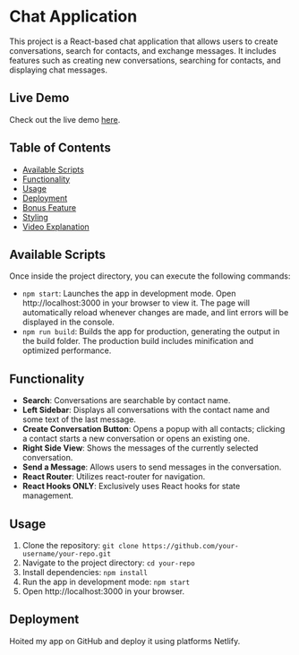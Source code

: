 # Chat Application

This project is a React-based chat application that allows users to create conversations, search for contacts, and exchange messages. It includes features such as creating new conversations, searching for contacts, and displaying chat messages.

## Live Demo
Check out the live demo [here]([https://main--vermillion-crumble-055e0d.netlify.app/](https://tejas-mahajan1.github.io/chat-app/)).

## Table of Contents
- [Available Scripts](#available-scripts)
- [Functionality](#functionality)
- [Usage](#usage)
- [Deployment](#deployment)
- [Bonus Feature](#bonus-feature)
- [Styling](#styling)
- [Video Explanation](#video-explanation)

## Available Scripts
Once inside the project directory, you can execute the following commands:

- `npm start`: Launches the app in development mode. Open http://localhost:3000 in your browser to view it. The page will automatically reload whenever changes are made, and lint errors will be displayed in the console.
- `npm run build`: Builds the app for production, generating the output in the build folder. The production build includes minification and optimized performance.

## Functionality
- **Search**: Conversations are searchable by contact name.
- **Left Sidebar**: Displays all conversations with the contact name and some text of the last message.
- **Create Conversation Button**: Opens a popup with all contacts; clicking a contact starts a new conversation or opens an existing one.
- **Right Side View**: Shows the messages of the currently selected conversation.
- **Send a Message**: Allows users to send messages in the conversation.
- **React Router**: Utilizes react-router for navigation.
- **React Hooks ONLY**: Exclusively uses React hooks for state management.

## Usage
1. Clone the repository: `git clone https://github.com/your-username/your-repo.git`
2. Navigate to the project directory: `cd your-repo`
3. Install dependencies: `npm install`
4. Run the app in development mode: `npm start`
5. Open http://localhost:3000 in your browser.

## Deployment
Hoited my app on GitHub and deploy it using platforms Netlify. 
